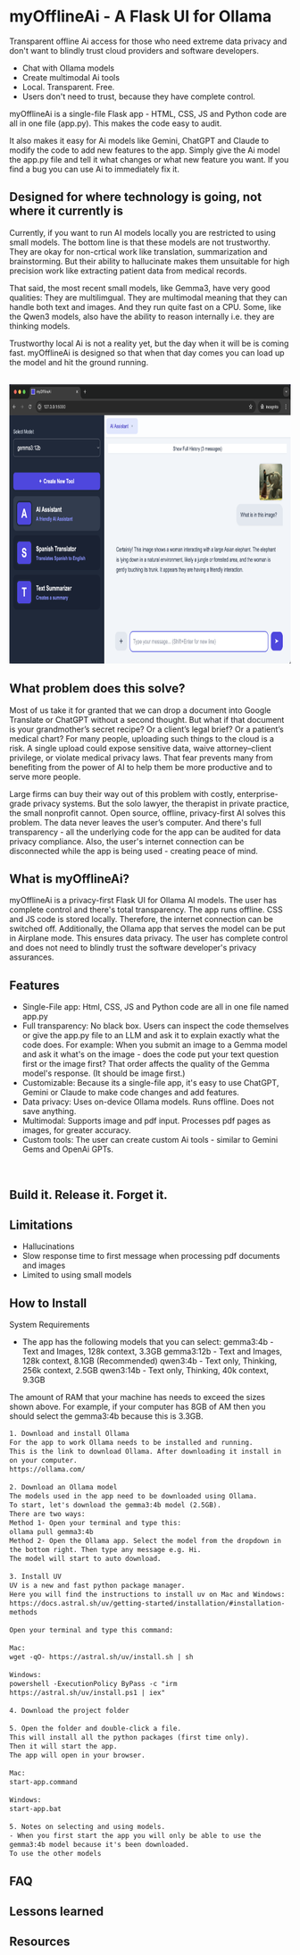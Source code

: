# myOfflineAi - A Flask UI for Ollama

Transparent offline Ai access for those who need extreme data privacy and don't want to blindly trust cloud providers and software developers.

- Chat with Ollama models
- Create multimodal Ai tools
- Local. Transparent. Free.
- Users don't need to trust, because they have complete control.

myOfflineAi is a single-file Flask app - HTML, CSS, JS and Python code are all in one file (app.py). This makes the code easy to audit. 

It also makes it easy for Ai models like Gemini, ChatGPT and Claude to modify the code to add new features to the app. Simply give the Ai model the app.py file and tell it what changes or what new feature you want. If you find a bug you can use Ai to immediately fix it.

## Designed for where technology is going, not where it currently is

Currently, if you want to run AI models locally you are restricted to using small models. The bottom line is that these models are not trustworthy. They are okay for non-crtical work like translation, summarization and brainstorming. But their ability to hallucinate makes them unsuitable for high precision work like extracting patient data from medical records.

That said, the most recent small models, like Gemma3, have very good qualities: They are multilimgual. They are multimodal meaning that they can handle both text and images. And they run quite fast on a CPU. Some, like the Qwen3 models, also have the ability to reason internally i.e. they are thinking models.

Trustworthy local Ai is not a reality yet, but the day when it will be is coming fast. myOfflineAi is designed so that when that day comes you can load up the model and hit the ground running.


<br>

<img src="https://github.com/vbookshelf/myOfflineAi/blob/main/images/image1.png" alt="App screenshot" height="500">

<br>

## What problem does this solve?

Most of us take it for granted that we can drop a document into Google Translate or ChatGPT without a second thought. But what if that document is your grandmother’s secret recipe? Or a client’s legal brief? Or a patient’s medical chart? For many people, uploading such things to the cloud is a risk. A single upload could expose sensitive data, waive attorney–client privilege, or violate medical privacy laws. That fear prevents many from benefiting from the power of AI to help them be more productive and to serve more people.

Large firms can buy their way out of this problem with costly, enterprise-grade privacy systems. But the solo lawyer, the therapist in private practice, the small nonprofit cannot.
Open source, offline, privacy-first AI solves this problem. The data never leaves the user’s computer. And there's full transparency - all the underlying code for the app can be audited for data privacy compliance. Also, the user's internet connection can be disconnected while the app is being used - creating peace of mind.

## What is myOfflineAi?

myOfflineAi is a privacy-first Flask UI for Ollama AI models. The user has complete control and there's total transparency. The app runs offline. CSS and JS code is stored locally. Therefore, the internet connection can be switched off. Additionally, the Ollama app that serves the model can be put in Airplane mode. This ensures data privacy. The user has complete control and does not need to blindly trust the software developer's privacy assurances.

## Features

- Single-File app: Html, CSS, JS and Python code are all in one file named app.py
- Full transparency: No black box. Users can inspect the code themselves or give the app.py file to an LLM and ask it to explain exactly what the code does. For example: When you submit an image to a Gemma model and ask it what's on the image - does the code put your text question first or the image first? That order affects the quality of the Gemma model's response. (It should be image first.)
- Customizable: Because its a single-file app, it's easy to use ChatGPT, Gemini or Claude to make code changes and add features.
- Data privacy: Uses on-device Ollama models. Runs offline. Does not save anything.
- Multimodal: Supports image and pdf input. Processes pdf pages as images, for greater accuracy.
- Custom tools: The user can create custom Ai tools - similar to Gemini Gems and OpenAi GPTs.

<br>

## Build it. Release it. Forget it.

## Limitations
- Hallucinations
- Slow response time to first message when processing pdf documents and images
- Limited to using small models


## How to Install

System Requirements
- The app has the following models that you can select:
gemma3:4b - Text and Images, 128k context, 3.3GB
gemma3:12b - Text and Images, 128k context, 8.1GB (Recommended)
qwen3:4b - Text only, Thinking, 256k context, 2.5GB
qwen3:14b - Text only, Thinking, 40k context, 9.3GB

The amount of RAM that your machine has needs to exceed the sizes shown above.
For example, if your computer has 8GB of AM then you should select the gemma3:4b because
this is 3.3GB. 

```
1. Download and install Ollama
For the app to work Ollama needs to be installed and running.
This is the link to download Ollama. After downloading it install in on your computer.
https://ollama.com/

2. Download an Ollama model
The models used in the app need to be downloaded using Ollama.
To start, let's download the gemma3:4b model (2.5GB).
There are two ways:
Method 1- Open your terminal and type this:
ollama pull gemma3:4b
Method 2- Open the Ollama app. Select the model from the dropdown in the bottom right. Then type any message e.g. Hi.
The model will start to auto download.

3. Install UV
UV is a new and fast python package manager.
Here you will find the instructions to install uv on Mac and Windows:
https://docs.astral.sh/uv/getting-started/installation/#installation-methods

Open your terminal and type this command:

Mac:
wget -qO- https://astral.sh/uv/install.sh | sh

Windows:
powershell -ExecutionPolicy ByPass -c "irm https://astral.sh/uv/install.ps1 | iex"

4. Download the project folder

5. Open the folder and double-click a file.
This will install all the python packages (first time only).
Then it will start the app.
The app will open in your browser.

Mac:
start-app.command

Windows:
start-app.bat

5. Notes on selecting and using models.
- When you first start the app you will only be able to use the gemma3:4b model because it's been downloaded.
To use the other models

```

## FAQ

## Lessons learned

## Resources


